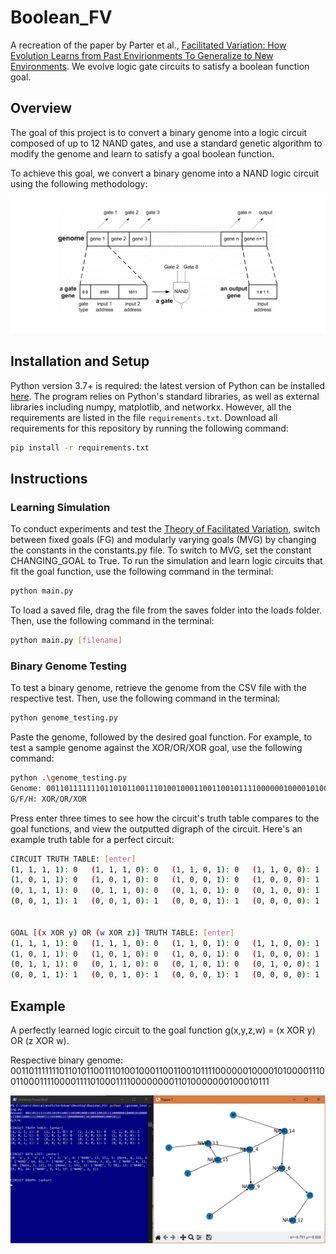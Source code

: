 # Boolean_FV
A recreation of the paper by Parter et al., [Facilitated Variation: How Evolution Learns from Past Envirionments To Generalize to New Environments](https://journals.plos.org/ploscompbiol/article?id=10.1371/journal.pcbi.1000206). We evolve logic gate circuits to satisfy a boolean function goal.

## Overview
The goal of this project is to convert a binary genome into a logic circuit composed of up to 12 NAND gates, and use a standard genetic algorithm to modify the genome and learn to satisfy a goal boolean function.

To achieve this goal, we convert a binary genome into a NAND logic circuit using the following methodology:

<img src='/supplementals/binary_encoding.png' width='800'/>

## Installation and Setup
Python version 3.7+ is required: the latest version of Python can be installed [here](https://www.python.org/downloads/). The program relies on Python's standard libraries, as well as external libraries including numpy, matplotlib, and networkx. However, all the requirements are listed in the file `requirements.txt`. Download all requirements for this repository by running the following command:
```bash
pip install -r requirements.txt
```

## Instructions
### Learning Simulation
To conduct experiments and test the [Theory of Facilitated Variation](https://www.pnas.org/doi/10.1073/pnas.0701035104#:~:text=In%20answer%2C%20the%20theory%20of,variety%20of%20regulatory%20targets%20for), switch between fixed goals (FG) and modularly varying goals (MVG) by changing the constants in the constants.py file. To switch to MVG, set the constant CHANGING_GOAL to True. To run the simulation and learn logic circuits that fit the goal function, use the following command in the terminal:

```bash
python main.py
```

To load a saved file, drag the file from the saves folder into the loads folder. Then, use the following command in the terminal:
```bash
python main.py [filename]
```

### Binary Genome Testing
To test a binary genome, retrieve the genome from the CSV file with the respective test. Then, use the following command in the terminal:
```bash
python genome_testing.py
```

Paste the genome, followed by the desired goal function. For example, to test a sample genome against the XOR/OR/XOR goal, use the following command:
```bash
python .\genome_testing.py
Genome: 0011011111110110101100111010010001100110010111100000010000101000011100110001111000011110100011110000000011010000000100010111
G/F/H: XOR/OR/XOR
```
Press enter three times to see how the circuit's truth table compares to the goal functions, and view the outputted digraph of the circuit. Here's an example truth table for a perfect circuit:
```bash
CIRCUIT TRUTH TABLE: [enter]
(1, 1, 1, 1): 0   (1, 1, 1, 0): 0   (1, 1, 0, 1): 0   (1, 1, 0, 0): 1
(1, 0, 1, 1): 0   (1, 0, 1, 0): 0   (1, 0, 0, 1): 0   (1, 0, 0, 0): 1
(0, 1, 1, 1): 0   (0, 1, 1, 0): 0   (0, 1, 0, 1): 0   (0, 1, 0, 0): 1
(0, 0, 1, 1): 1   (0, 0, 1, 0): 1   (0, 0, 0, 1): 1   (0, 0, 0, 0): 1


GOAL [(x XOR y) OR (w XOR z)] TRUTH TABLE: [enter]
(1, 1, 1, 1): 0   (1, 1, 1, 0): 0   (1, 1, 0, 1): 0   (1, 1, 0, 0): 1
(1, 0, 1, 1): 0   (1, 0, 1, 0): 0   (1, 0, 0, 1): 0   (1, 0, 0, 0): 1
(0, 1, 1, 1): 0   (0, 1, 1, 0): 0   (0, 1, 0, 1): 0   (0, 1, 0, 0): 1
(0, 0, 1, 1): 1   (0, 0, 1, 0): 1   (0, 0, 0, 1): 1   (0, 0, 0, 0): 1
```

## Example
A perfectly learned logic circuit to the goal function g(x,y,z,w) = (x XOR y) OR (z XOR w).

Respective binary genome: 0011011111110110101100111010010001100110010111100000010000101000011100110001111000011110100011110000000011010000000100010111

<img src='/supplementals/perfect_fit_XOR_OR_XOR_circuit.PNG' width='1000' />
